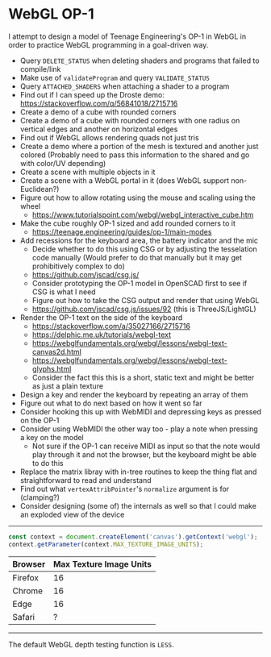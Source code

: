 # WebGL OP-1

I attempt to design a model of Teenage Engineering's OP-1 in WebGL in order to
practice WebGL programming in a goal-driven way.

- Query `DELETE_STATUS` when deleting shaders and programs that failed to compile/link
- Make use of `validateProgram` and query `VALIDATE_STATUS`
- Query `ATTACHED_SHADERS` when attaching a shader to a program
- Find out if I can speed up the Droste demo: https://stackoverflow.com/q/56841018/2715716
- Create a demo of a cube with rounded corners
- Create a demo of a cube with rounded corners with one radius on vertical edges
  and another on horizontal edges
- Find out if WebGL allows rendering quads not just tris
- Create a demo where a portion of the mesh is textured and another just colored
  (Probably need to pass this information to the shared and go with color/UV depending)
- Create a scene with multiple objects in it
- Create a scene with a WebGL portal in it (does WebGL support non-Euclidean?)
- Figure out how to allow rotating using the mouse and scaling using the wheel
  - https://www.tutorialspoint.com/webgl/webgl_interactive_cube.htm
- Make the cube roughly OP-1 sized and add rounded corners to it
  - https://teenage.engineering/guides/op-1/main-modes
- Add recessions for the keyboard area, the battery indicator and the mic
  - Decide whether to do this using CSG or by adjusting the tesselation code manually
    (Would prefer to do that manually but it may get prohibitively complex to do)
  - https://github.com/jscad/csg.js/
  - Consider prototyping the OP-1 model in OpenSCAD first to see if CSG is what I need
  - Figure out how to take the CSG output and render that using WebGL
  - https://github.com/jscad/csg.js/issues/92 (this is ThreeJS/LightGL)
- Render the OP-1 text on the side of the keyboard
  - https://stackoverflow.com/a/35027166/2715716
  - https://delphic.me.uk/tutorials/webgl-text
  - https://webglfundamentals.org/webgl/lessons/webgl-text-canvas2d.html
  - https://webglfundamentals.org/webgl/lessons/webgl-text-glyphs.html
  - Consider the fact this this is a short, static text and might be better as
    just a plain texture
- Design a key and render the keyboard by repeating an array of them
- Figure out what to do next based on how it went so far
- Consider hooking this up with WebMIDI and depressing keys as pressed on the OP-1
- Consider using WebMIDI the other way too - play a note when pressing a key on
  the model
  - Not sure if the OP-1 can receive MIDI as input so that the note would play
    through it and not the browser, but the keyboard might be able to do this
- Replace the matrix libray with in-tree routines to keep the thing flat and
  straightforward to read and understand
- Find out what `vertexAttribPointer`'s `normalize` argument is for (clamping?)
- Consider designing (some of) the internals as well so that I could make an
  exploded view of the device

---

```js
const context = document.createElement('canvas').getContext('webgl');
context.getParameter(context.MAX_TEXTURE_IMAGE_UNITS);
```

| Browser | Max Texture Image Units |
|-|-|
| Firefox | 16 |
| Chrome | 16 |
| Edge | 16 |
| Safari | ? |

---

The default WebGL depth testing function is `LESS`.

